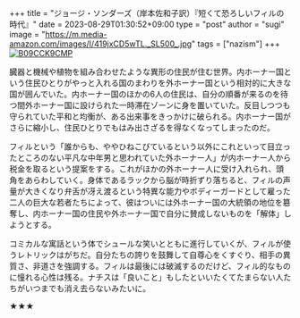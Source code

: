 +++
title = "ジョージ・ソンダーズ（岸本佐和子訳）『短くて恐ろしいフィルの時代』"
date = 2023-08-29T01:30:52+09:00
type = "post"
author = "sugi"
image = "https://m.media-amazon.com/images/I/419jxCD5wTL._SL500_.jpg"
tags = ["nazism"]
+++
<a href="https://www.amazon.co.jp/dp/B09CCK9CMP/?tag=chezugi-22" target="_blank" class="alignleft"><img src="https://m.media-amazon.com/images/I/419jxCD5wTL._SL500_.jpg" alt="B09CCK9CMP" border="0" /></a>

臓器と機械や植物を組み合わせたような異形の住民が住む世界。内ホーナー国という住民ひとりがやっと入れる国のまわりを外ホーナー国という相対的に大きな国が囲んでいた。内ホーナー国のほかの6人の住民は、自分の順番が来るのを待つ間外ホーナー国に設けられた一時滞在ゾーンに身を置いていた。反目しつつも守られていた平和と均衡が、ある出来事をきっかけに破られる。内ホーナー国がさらに縮小し、住民ひとりでもはみ出さざるを得なくなってしまったのだ。

フィルという「誰からも、ややひねこびているという以外にこれといって目立ったところのない平凡な中年男と思われていた外ホーナー人」が内ホーナー人から税金を取るという提案をする。これがほかの外ホーナー人に受け入れられ、頭角をあらわしていく。身体であるラックから脳が時折ずり落ちると、フィルの声量が大きくなり弁舌が冴え渡るという特異な能力やボディーガードとして雇った二人の巨大な若者たちによって、彼はついには外ホーナー国の大統領の地位を簒奪し、内ホーナー国の住民や外ホーナー国で自分に賛成しないものを「解体」しようとする。

コミカルな寓話という体でシュールな笑いとともに進行していくが、フィルが使うレトリックはがちだ。自分たちの誇りを鼓舞して自尊心をくすぐり、相手の異質さ、非道さを強調する。フィルは最後には破滅するのだけど、フィル的なものに憧れる心性は残る。ナチスは「良いこと」もしたといいたくてたまらない人たちがいつまでも消え去らないみたいに。

★★★